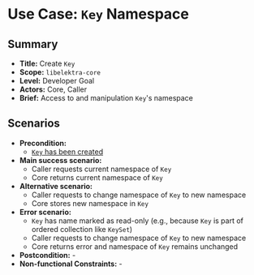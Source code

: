 # Use Case: `Key` Namespace

## Summary

- **Title:** Create `Key`
- **Scope:** `libelektra-core`
- **Level:** Developer Goal
- **Actors:** Core, Caller
- **Brief:** Access to and manipulation `Key`'s namespace

## Scenarios

- **Precondition:**
  - [`Key` has been created](UC_key_create.md)
- **Main success scenario:**
  - Caller requests current namespace of `Key`
  - Core returns current namespace of `Key`
- **Alternative scenario:**
  - Caller requests to change namespace of `Key` to new namespace
  - Core stores new namespace in `Key`
- **Error scenario:**
  - `Key` has name marked as read-only (e.g., because `Key` is part of ordered collection like `KeySet`)
  - Caller requests to change namespace of `Key` to new namespace
  - Core returns error and namespace of `Key` remains unchanged
- **Postcondition:** -
- **Non-functional Constraints:** -
